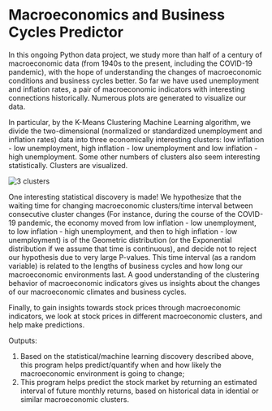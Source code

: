 # Macroeconomics and Business Cycles Predictor 

In this ongoing Python data project, we study more than half of a century of macroeconomic data (from 1940s to the present, including the COVID-19 pandemic), with the hope of understanding the changes of macroeconomic conditions and business cycles better. So far we have used unemployment and inflation rates, a pair of macroeconomic indicators with interesting connections historically. Numerous plots are generated to visualize our data. 

In particular, by the K-Means Clustering Machine Learning algorithm, we divide the two-dimensional (normalized or standardized unemployment and inflation rates) data into three economically interesting clusters: low inflation - low unemployment, high inflation - low unemployment and low inflation - high unemployment. Some other numbers of clusters also seem interesting statistically. Clusters are visualized. 

![3 clusters](https://github.com/elainechowqz/Macroeconomics-and-Markets/blob/master/macro_and_stocks/3_clusters.png)

One interesting statistical discovery is made! We hypothesize that the waiting time for changing macroeconomic clusters/time interval between consecutive cluster changes (For instance, during the course of the COVID-19 pandemic, the economy moved from low inflation - low unemployment, to low inflation - high unemployment, and then to high inflation - low unemployment) is of the Geometric distribution (or the Exponential distribution if we assume that time is continuous), and decide not to reject our hypothesis due to very large P-values. This time interval (as a random variable) is related to the lengths of business cycles and how long our macroeconomic environments last. A good understanding of the clustering behavior of macroeconomic indicators gives us insights about the changes of our macroeconomic climates and business cycles. 

Finally, to gain insights towards stock prices through macroeconomic indicators, we look at stock prices in different macroeconomic clusters, and help make predictions. 

Outputs: 
1. Based on the statistical/machine learning discovery described above, this program helps predict/quantify when and how likely the macroeconomic environment is going to change; 
2. This program helps predict the stock market by returning an estimated interval of future monthly returns, based on historical data in idential or similar macroeconomic clusters. 








